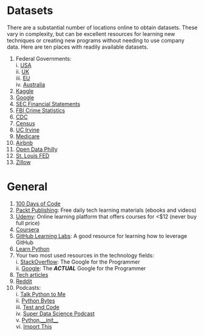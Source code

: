 # Datasets
There are a substantial number of locations online to obtain datasets. These vary in complexity, but can be excellent resources for learning new techniques or creating new programs without needing to use company data. Here are ten places with readily available datasets.
1. Federal Governments:  
  i. [USA](https://catalog.data.gov/dataset)  
  ii. [UK](https://gbr.databasesets.com/)  
  iii. [EU](http://data.europa.eu/euodp/en/data/)  
  iv. [Australia](https://data.gov.au/)
2. [Kaggle](https://www.kaggle.com/datasets)
3. [Google](https://toolbox.google.com/datasetsearch)
4. [SEC Financial Statements](https://www.sec.gov/dera/data/financial-statement-data-sets.html)
5. [FBI Crime Statistics](https://ucr.fbi.gov/crime-in-the-u.s)
6. [CDC](https://www.cdc.gov/datastatistics/index.html)
7. [Census](https://www.census.gov/data.html)
8. [UC Irvine](http://archive.ics.uci.edu/ml/datasets.php)
9. [Medicare](https://data.medicare.gov/data/hospital-compare#)
10. [Airbnb](http://insideairbnb.com/get-the-data.html)
11. [Open Data Philly](https://www.opendataphilly.org)
12. [St. Louis FED](https://fred.stlouisfed.org)
13. [Zillow](https://www.zillow.com/research/data/)

# General
1. [100 Days of Code](https://www.100daysofcode.com/resources/)
2. [Packt Publishing](https://www.packtpub.com/packt/offers/free-learning): Free daily tech learning materials (ebooks and videos)
3. [Udemy](https://www.udemy.com/): Online learning platform that offers courses for <$12 (never buy full price)
4. [Coursera](https://www.coursera.org/)
5. [GitHub Learning Labs](https://lab.github.com/courses): A good resource for learning how to leverage GitHub
6. [Learn Python](https://www.learnpython.org/)
7. Your two most used resources in the technology fields:  
  i. [StackOverflow](https://stackoverflow.com/): The Google for the Programmer  
  ii. [Google](https://www.google.com/): The _**ACTUAL**_ Google for the Programmer
8. [Tech articles](https://www.medium.com/topic/programming)
9. [Reddit](https://www.reddit.com/r/python)
10. Podcasts:  
  i. [Talk Python to Me](https://talkpython.fm/)  
  ii. [Python Bytes](https://pythonbytes.fm/)  
  iii. [Test and Code](https://testandcode.com/)  
  iv. [Super Data Science Podcast](https://www.superdatascience.com/podcast/)  
  v. [Python.\_\_init\_\_](https://www.pythonpodcast.com/)  
  vi. [Import This](https://www.kennethreitz.org/import-this/)
